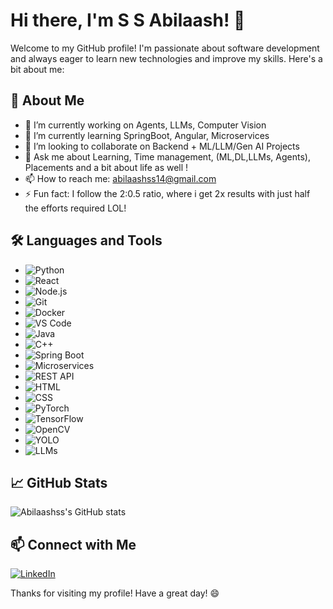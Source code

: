 # Hi there, I'm S S Abilaash! 👋

Welcome to my GitHub profile! I'm passionate about software development and always eager to learn new technologies and improve my skills. Here's a bit about me:

## 🚀 About Me

- 🔭 I’m currently working on Agents, LLMs, Computer Vision
- 🌱 I’m currently learning SpringBoot, Angular, Microservices
- 👯 I’m looking to collaborate on Backend + ML/LLM/Gen AI Projects
- 💬 Ask me about Learning, Time management, (ML,DL,LLMs, Agents), Placements and a bit about life as well !
- 📫 How to reach me: abilaashss14@gmail.com
- ⚡ Fun fact: I follow the 2:0.5 ratio, where i get 2x results with just half the efforts required LOL!

## 🛠️ Languages and Tools

- ![Python](https://img.shields.io/badge/Python-3776AB?style=for-the-badge&logo=python&logoColor=white)
- ![React](https://img.shields.io/badge/React-20232A?style=for-the-badge&logo=react&logoColor=61DAFB)
- ![Node.js](https://img.shields.io/badge/Node.js-339933?style=for-the-badge&logo=nodedotjs&logoColor=white)
- ![Git](https://img.shields.io/badge/Git-F05032?style=for-the-badge&logo=git&logoColor=white)
- ![Docker](https://img.shields.io/badge/Docker-2496ED?style=for-the-badge&logo=docker&logoColor=white)
- ![VS Code](https://img.shields.io/badge/VS%20Code-007ACC?style=for-the-badge&logo=visual-studio-code&logoColor=white)
- ![Java](https://img.shields.io/badge/Java-007396?style=for-the-badge&logo=java&logoColor=white)
- ![C++](https://img.shields.io/badge/C++-00599C?style=for-the-badge&logo=cplusplus&logoColor=white)
- ![Spring Boot](https://img.shields.io/badge/Spring%20Boot-6DB33F?style=for-the-badge&logo=spring-boot&logoColor=white)
- ![Microservices](https://img.shields.io/badge/Microservices-FF9E0F?style=for-the-badge&logo=microservices&logoColor=white)
- ![REST API](https://img.shields.io/badge/REST%20API-FF6F00?style=for-the-badge&logo=rest&logoColor=white)
- ![HTML](https://img.shields.io/badge/HTML-E34F26?style=for-the-badge&logo=html5&logoColor=white)
- ![CSS](https://img.shields.io/badge/CSS-1572B6?style=for-the-badge&logo=css3&logoColor=white)
- ![PyTorch](https://img.shields.io/badge/PyTorch-EE4C2C?style=for-the-badge&logo=pytorch&logoColor=white)
- ![TensorFlow](https://img.shields.io/badge/TensorFlow-FF6F00?style=for-the-badge&logo=tensorflow&logoColor=white)
- ![OpenCV](https://img.shields.io/badge/OpenCV-5C3EE8?style=for-the-badge&logo=opencv&logoColor=white)
- ![YOLO](https://img.shields.io/badge/YOLO-00FFFF?style=for-the-badge&logo=yolo&logoColor=black)
- ![LLMs](https://img.shields.io/badge/LLMs-00ACE6?style=for-the-badge&logo=language&logoColor=white)

## 📈 GitHub Stats

![Abilaashss's GitHub stats](https://github-readme-stats.vercel.app/api?username=Abilaashss&show_icons=true&theme=radical)

## 📫 Connect with Me

[![LinkedIn](https://img.shields.io/badge/LinkedIn-Abilaashss-blue?style=for-the-badge&logo=linkedin)](https://www.linkedin.com/in/abilaash-s-s-59254724b/)

Thanks for visiting my profile! Have a great day! 😄

